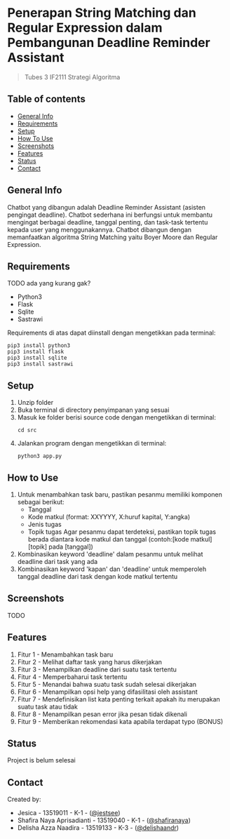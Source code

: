 # Penerapan String Matching dan Regular Expression dalam Pembangunan Deadline Reminder Assistant
> Tubes 3 IF2111 Strategi Algoritma

## Table of contents
  - [General Info](#general-info)
  - [Requirements](#requirements)
  - [Setup](#setup)
  - [How To Use](#how-to-use)
  - [Screenshots](#screenshots)
  - [Features](#features)
  - [Status](#status)
  - [Contact](#contact)

## General Info
Chatbot yang dibangun adalah Deadline Reminder Assistant (asisten pengingat deadline). Chatbot sederhana ini berfungsi untuk membantu mengingat berbagai deadline, tanggal penting, dan task-task tertentu kepada user yang menggunakannya.
Chatbot dibangun dengan memanfaatkan algoritma String Matching yaitu Boyer Moore dan Regular Expression.

## Requirements
TODO ada yang kurang gak?
- Python3
- Flask
- Sqlite
- Sastrawi

Requirements di atas dapat diinstall dengan mengetikkan pada terminal:
```
pip3 install python3
pip3 install flask
pip3 install sqlite
pip3 install sastrawi
```

## Setup
1. Unzip folder
2. Buka terminal di directory penyimpanan yang sesuai
3. Masuk ke folder berisi source code dengan mengetikkan di terminal:
   ```
   cd src
   ```
4. Jalankan program dengan mengetikkan di terminal:
   ```
   python3 app.py
   ```
## How to Use
1. Untuk menambahkan task baru, pastikan pesanmu memiliki komponen sebagai berikut:
   - Tanggal
   - Kode matkul (format: XXYYYY, X:huruf kapital, Y:angka)
   - Jenis tugas
   - Topik tugas
   Agar pesanmu dapat terdeteksi, pastikan topik tugas berada diantara kode matkul dan tanggal (contoh:[kode matkul] [topik] pada [tanggal])
2. Kombinasikan keyword 'deadline' dalam pesanmu untuk melihat deadline dari task yang ada
3. Kombinasikan keyword 'kapan' dan 'deadline' untuk memperoleh tanggal deadline dari task dengan kode matkul tertentu
   
## Screenshots
TODO

## Features
1. Fitur 1 - Menambahkan task baru
2. Fitur 2 - Melihat daftar task yang harus dikerjakan
3. Fitur 3 - Menampilkan deadline dari suatu task tertentu
4. Fitur 4 - Memperbaharui task tertentu
5. Fitur 5 - Menandai bahwa suatu task sudah selesai dikerjakan
6. Fitur 6 - Menampilkan opsi help yang difasilitasi oleh assistant
7. Fitur 7 - Mendefinisikan list kata penting terkait apakah itu merupakan suatu task atau tidak
8. Fitur 8 - Menampilkan pesan error jika pesan tidak dikenali
9. Fitur 9 - Memberikan rekomendasi kata apabila terdapat typo (BONUS)

## Status
Project is belum selesai

## Contact
Created by: 
- Jesica - 13519011 - K-1 - ([@jestsee](https://www.github.com/jestsee))
- Shafira Naya Aprisadianti - 13519040 - K-1 - ([@shafiranaya](https://www.github.com/shafiranaya))
- Delisha Azza Naadira - 13519133 - K-3 -  ([@delishaandr](https://www.github.com/delishaandr))